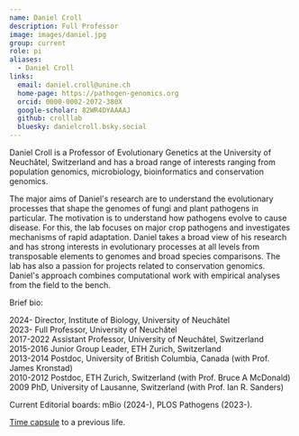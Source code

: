 ```yaml
---
name: Daniel Croll
description: Full Professor
image: images/daniel.jpg
group: current
role: pi
aliases:
  - Daniel Croll
links:
  email: daniel.croll@unine.ch
  home-page: https://pathogen-genomics.org
  orcid: 0000-0002-2072-380X
  google-scholar: 82WR4DYAAAAJ
  github: crolllab
  bluesky: danielcroll.bsky.social
---
```

Daniel Croll is a Professor of Evolutionary Genetics at the University of Neuchâtel, Switzerland and has a broad range of interests ranging from population genomics, microbiology, bioinformatics and conservation genomics.

The major aims of Daniel's research are to understand the evolutionary processes that shape the genomes of fungi and plant pathogens in particular. The motivation is to understand how pathogens evolve to cause disease. For this, the lab focuses on major crop pathogens and investigates mechanisms of rapid adaptation. Daniel takes a broad view of his research and has strong interests in evolutionary processes at all levels from transposable elements to genomes and broad species comparisons. The lab has also a passion for projects related to conservation genomics. Daniel's approach combines computational work with empirical analyses from the field to the bench.

Brief bio:

2024-     Director, Institute of Biology, University of Neuchâtel  
2023-     Full Professor, University of Neuchâtel  
2017-2022 Assistant Professor, University of Neuchâtel, Switzerland  
2015-2016 Junior Group Leader, ETH Zurich, Switzerland  
2013-2014 Postdoc, University of British Columbia, Canada (with Prof. James Kronstad)  
2010-2012 Postdoc, ETH Zurich, Switzerland (with Prof. Bruce A McDonald)  
2009      PhD, University of Lausanne, Switzerland (with Prof. Ian R. Sanders)  

Current Editorial boards: mBio (2024-), PLOS Pathogens (2023-).


[Time capsule](https://pathogen-genomics.org/dani-on-tour/) to a previous life.